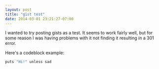 ```yaml
---
layout: post
title: "gist test"
date: 2014-03-01 23:21:27-07:00
---
```


I wanted to try posting gists as a test. It seems to work fairly well, but for some reason I was having problems with it not finding it resulting in a 301 error.



Here's a codeblock example:

```python
puts "Hi!" unless sad
```
